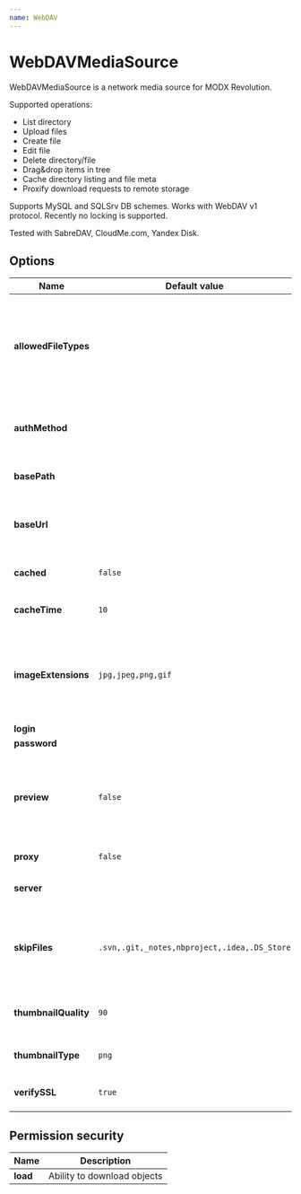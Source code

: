 ```yaml
---
name: WebDAV
---
```

# WebDAVMediaSource

WebDAVMediaSource is a network media source for MODX Revolution.

Supported operations:

- List directory
- Upload files
- Create file
- Edit file
- Delete directory/file
- Drag&drop items in tree
- Cache directory listing and file meta
- Proxify download requests to remote storage

Supports MySQL and SQLSrv DB schemes. Works with WebDAV v1 protocol. Recently no locking is supported.

Tested with SabreDAV, CloudMe.com, Yandex Disk.

## Options

| Name                 | Default value                                | Description                                                                                                                                                  |
|----------------------|----------------------------------------------|--------------------------------------------------------------------------------------------------------------------------------------------------------------|
| **allowedFileTypes** |                                              | If set, will restrict the files shown to only the specified extensions. Please specify in a comma-separated list, without the dots preceding the extensions. |
| **authMethod**       |                                              | Authorization method: basic or digest. Select method supported on a server.                                                                                  |
| **basePath**         |                                              | The file path to point the Source to.                                                                                                                        |
| **baseUrl**          |                                              | The URL that this source can be accessed from. Ignored if proxified.                                                                                         |
| **cached**           | `false`                                      | Cache directory listing and file meta.                                                                                                                       |
| **cacheTime**        | `10`                                         | Hold cached data for period in minutes.                                                                                                                      |
| **imageExtensions**  | `jpg,jpeg,png,gif`                           | A comma-separated list of file extensions to use as images. MODX will attempt to make thumbnails of files with these extensions.                             |
| **login**            |                                              | Login name                                                                                                                                                   |
| **password**         |                                              | Password                                                                                                                                                     |
| **preview**          | `false`                                      | Generate thumbnails for images. May heavily load network traffic as it needs to get whole remote file. Enable with care.                                     |
| **proxy**            | `false`                                      | Proxify download requests                                                                                                                                    |
| **server**           |                                              | Server address. Specify as: http[s]://host[:port]                                                                                                            |
| **skipFiles**        | `.svn,.git,_notes,nbproject,.idea,.DS_Store` | A comma-separated list. MODX will skip over and hide files and folders that match any of these.                                                              |
| **thumbnailQuality** | `90`                                         | The quality of the rendered thumbnails, in a scale from 0-100.                                                                                               |
| **thumbnailType**    | `png`                                        | The image type to render thumbnails as.                                                                                                                      |
| **verifySSL**        | `true`                                       | Check host and peer for SSL certificate                                                                                                                      |

## Permission security

| Name     | Description                 |
|----------|-----------------------------|
| **load** | Ability to download objects |
